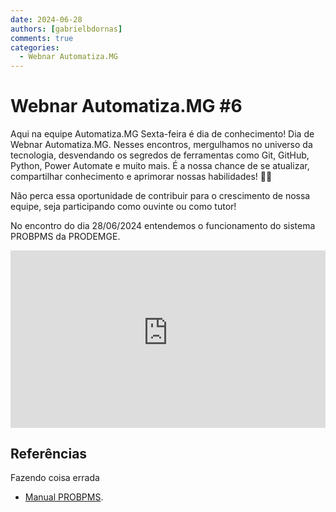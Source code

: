 ```yaml
---
date: 2024-06-28
authors: [gabrielbdornas]
comments: true
categories:
  - Webnar Automatiza.MG
---
```


# Webnar Automatiza.MG #6

Aqui na equipe Automatiza.MG Sexta-feira é dia de conhecimento!
Dia de Webnar Automatiza.MG.
Nesses encontros, mergulhamos no universo da tecnologia, desvendando os segredos de ferramentas como Git, GitHub, Python, Power Automate e muito mais.
É a nossa chance de se atualizar, compartilhar conhecimento e aprimorar nossas habilidades! :rocket::rocket:

<!-- more -->

Não perca essa oportunidade de contribuir para o crescimento de nossa equipe, seja participando como ouvinte ou como tutor!

No encontro do dia 28/06/2024 entendemos o funcionamento do sistema PROBPMS da PRODEMGE.

<!-- ![type:video](https://www.youtube.com/embed/ZB5VbmytL38) -->

<div style="max-width: 640px"><div style="position: relative; padding-bottom: 56.25%; height: 0; overflow: hidden;"><iframe src="https://cecad365-my.sharepoint.com/personal/m7522667_ca_mg_gov_br/_layouts/15/embed.aspx?UniqueId=17fb003e-2829-4d7a-ae8c-ae8080ed5fef&embed=%7B%22ust%22%3Atrue%2C%22hv%22%3A%22CopyEmbedCode%22%7D&referrer=StreamWebApp&referrerScenario=EmbedDialog.Create" width="640" height="360" frameborder="0" scrolling="no" allowfullscreen title="Treinamento DCD-20240628_100655-Meeting Recording.mp4" style="border:none; position: absolute; top: 0; left: 0; right: 0; bottom: 0; height: 100%; max-width: 100%;"></iframe></div></div>

## Referências

Fazendo coisa errada

- [Manual PROBPMS](https://drive.google.com/file/d/1ZpKn_5aSfBpPruMVZUnVwDu8Peoxq3tz/view?usp=sharing).
